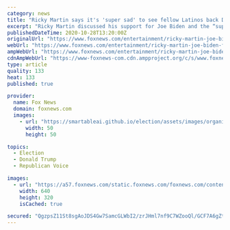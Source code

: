 ```yaml
---
category: news
title: "Ricky Martin says it's 'super sad' to see fellow Latinos back Donald Trump"
excerpt: "Ricky Martin discussed his support for Joe Biden and the “super sad” prospect of seeing fellow Latinos vote for Donald Trump."
publishedDateTime: 2020-10-28T13:20:00Z
originalUrl: "https://www.foxnews.com/entertainment/ricky-martin-joe-biden-fellow-latinos-back-donald-trump"
webUrl: "https://www.foxnews.com/entertainment/ricky-martin-joe-biden-fellow-latinos-back-donald-trump"
ampWebUrl: "https://www.foxnews.com/entertainment/ricky-martin-joe-biden-fellow-latinos-back-donald-trump.amp"
cdnAmpWebUrl: "https://www-foxnews-com.cdn.ampproject.org/c/s/www.foxnews.com/entertainment/ricky-martin-joe-biden-fellow-latinos-back-donald-trump.amp"
type: article
quality: 133
heat: 133
published: true

provider:
  name: Fox News
  domain: foxnews.com
  images:
    - url: "https://smartableai.github.io/election/assets/images/organizations/foxnews.com-50x50.jpg"
      width: 50
      height: 50

topics:
  - Election
  - Donald Trump
  - Republican Voice

images:
  - url: "https://a57.foxnews.com/static.foxnews.com/foxnews.com/content/uploads/2020/10/640/320/Ricky-Martin1.jpg?ve=1&tl=1"
    width: 640
    height: 320
    isCached: true

secured: "QgzpsZ11St8sgAoJDS4Gw7SamcGLWbI2/zrJHml7nf9C7WZooQl/GCF7A6gZtcn1VwYRewcuON2gV1IlTZmVd91ugaScg4J831JF4p9inrP7YO6pWjUOXzSOZNqPO3Fk+W04wbT9GFuJBUiCF6KokpWM0uVJCzpAhDXqpn57kpU2xhb3TluqnYHBzp1XMSu7++o1QB46hloJ3qh/n60i6u32+V2Ane/TT7X7ZVRgunk7nzTS5Cw541R4880haQ36G9J/RKB4xooAZrw3AUww9iVF+wDjPh6avHkM/UTqffdpAa6HKP5RH68qJ0ZhnB2vscMTrkf4T/LvIQI5uuGb4ICIj/TILrSzUbOxjAxk7ZE=;iYZZvBP/j+v+SHndrWojEw=="
---
```


